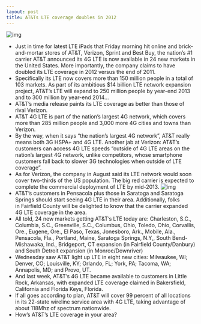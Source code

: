 ```yaml
---
layout: post
title: AT&Ts LTE coverage doubles in 2012
---
```

![img](http://media.idownloadblog.com/wp-content/uploads/2012/08/Cell-Tower.jpeg)
* Just in time for latest LTE iPads that Friday morning hit online and brick-and-mortar stores of AT&T, Verizon, Sprint and Best Buy, the nation’s #1 carrier AT&T announced its 4G LTE is now available in 24 new markets in the United States. More importantly, the company claims to have doubled its LTE coverage in 2012 versus the end of 2011.
* Specifically its LTE now covers more than 150 million people in a total of 103 markets. As part of its ambitious $14 billion LTE network expansion project, AT&T’s LTE will expand to 250 million people by year-end 2013 and to 300 million by year-end 2014…
* AT&T’s media release paints its LTE coverage as better than those of rival Verizon.
* AT&T 4G LTE is part of the nation’s largest 4G network, which covers more than 285 million people and 3,000 more 4G cities and towns than Verizon.
* By the way, when it says “the nation’s largest 4G network”, AT&T really means both 3G HSPA+ and 4G LTE. Another jab at Verizon: AT&T’s customers can access 4G LTE speeds “outside of 4G LTE areas on the nation’s largest 4G network, unlike competitors, whose smartphone customers fall back to slower 3G technologies when outside of LTE coverage”.
* As for Verizon, the company in August said its LTE network would soon cover two-thirds of the US population. The big red carrier is expected to complete the commercial deployment of LTE by mid-2013.
![img](http://media.idownloadblog.com/wp-content/uploads/2012/11/ATT-LTE-coverage-20121116.jpg)
* AT&T’s customers in Pensacola plus those in Saratoga and Saratoga Springs should start seeing 4G LTE in their area. Additionally, folks in Fairfield County will be delighted to know that the carrier expanded 4G LTE coverage in the area.
* All told, 24 new markets getting AT&T’s LTE today are: Charleston, S.C., Columbia, S.C., Greenville, S.C., Columbus, Ohio, Toledo, Ohio, Corvallis, Ore., Eugene, Ore., El Paso, Texas, Jonesboro, Ark., Mobile, Ala., Pensacola, Fla., Portland, Maine, Saratoga Springs, N.Y,, South Bend-Mishawaka, Ind., Bridgeport, CT expansion (in Fairfield County/Danbury) and South Detroit expansion (in Monroe/Downriver)
* Wednesday saw AT&T light up LTE in eight new cities: Milwaukee, WI; Denver, CO; Louisville, KY; Orlando, FL; York, PA; Tacoma, WA; Annapolis, MD; and Provo, UT.
* And last week, AT&T’s 4G LTE became available to customers in Little Rock, Arkansas, with expanded LTE coverage claimed in Bakersfield, California and Florida Keys, Florida.
* If all goes according to plan, AT&T will cover 99 percent of all locations in its 22-state wireline service area with 4G LTE, taking advantage of about 118Mhz of spectrum nationwide.
* How’s AT&T’s LTE coverage in your area?

